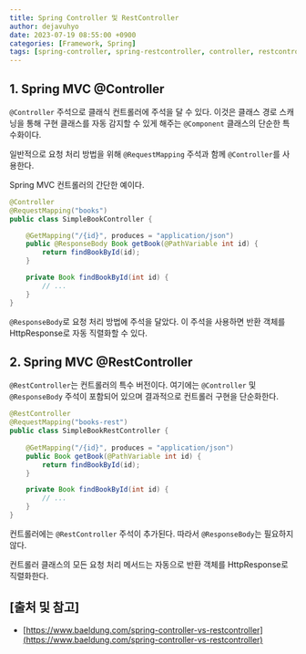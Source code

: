 ```yaml
---
title: Spring Controller 및 RestController
author: dejavuhyo
date: 2023-07-19 08:55:00 +0900
categories: [Framework, Spring]
tags: [spring-controller, spring-restcontroller, controller, restcontroller, 스프링-컨트롤러, 스프링-레스트컨트롤러]
---
```


## 1. Spring MVC @Controller
`@Controller` 주석으로 클래식 컨트롤러에 주석을 달 수 있다. 이것은 클래스 경로 스캐닝을 통해 구현 클래스를 자동 감지할 수 있게 해주는 `@Component` 클래스의 단순한 특수화이다.

일반적으로 요청 처리 방법을 위해 `@RequestMapping` 주석과 함께 `@Controller`를 사용한다.

Spring MVC 컨트롤러의 간단한 예이다.

```java
@Controller
@RequestMapping("books")
public class SimpleBookController {

    @GetMapping("/{id}", produces = "application/json")
    public @ResponseBody Book getBook(@PathVariable int id) {
        return findBookById(id);
    }

    private Book findBookById(int id) {
        // ...
    }
}
```

`@ResponseBody`로 요청 처리 방법에 주석을 달았다. 이 주석을 사용하면 반환 객체를 HttpResponse로 자동 직렬화할 수 있다.

## 2. Spring MVC @RestController
`@RestController`는 컨트롤러의 특수 버전이다. 여기에는 `@Controller` 및 `@ResponseBody` 주석이 포함되어 있으며 결과적으로 컨트롤러 구현을 단순화한다.

```java
@RestController
@RequestMapping("books-rest")
public class SimpleBookRestController {
    
    @GetMapping("/{id}", produces = "application/json")
    public Book getBook(@PathVariable int id) {
        return findBookById(id);
    }

    private Book findBookById(int id) {
        // ...
    }
}
```

컨트롤러에는 `@RestController` 주석이 추가된다. 따라서 `@ResponseBody`는 필요하지 않다.

컨트롤러 클래스의 모든 요청 처리 메서드는 자동으로 반환 객체를 HttpResponse로 직렬화한다.

## [출처 및 참고]
* [https://www.baeldung.com/spring-controller-vs-restcontroller](https://www.baeldung.com/spring-controller-vs-restcontroller)
